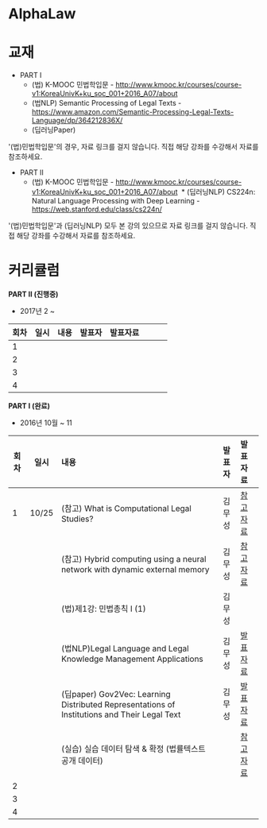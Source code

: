 # AlphaLaw

# 교재
* PART I
  * (법) K-MOOC 민법학입문 - http://www.kmooc.kr/courses/course-v1:KoreaUnivK+ku_soc_001+2016_A07/about
  * (법NLP) Semantic Processing of Legal Texts - https://www.amazon.com/Semantic-Processing-Legal-Texts-Language/dp/364212836X/
  * (딥러닝Paper)

'(법)민법학입문'의 경우, 자료 링크를 걸지 않습니다. 직접 해당 강좌를 수강해서 자료를 참조하세요. 

* PART II
  * (법) K-MOOC 민법학입문 - http://www.kmooc.kr/courses/course-v1:KoreaUnivK+ku_soc_001+2016_A07/about
  * (딥러닝NLP) CS224n: Natural Language Processing with Deep Learning - https://web.stanford.edu/class/cs224n/

'(법)민법학입문'과 (딥러닝NLP) 모두 본 강의 있으므로 자료 링크를 걸지 않습니다. 직접 해당 강좌를 수강해서 자료를 참조하세요. 

# 커리큘럼

<b>PART II (진행중)</b>
* 2017년  2 ~    

| 회차  | 일시   | 내용                                  | 발표자  |              발표자료                    |
| ----- |:------:| :-------------------------------------|:-------:|:---------------------------------------- |
| 1 |    |  |  |                           |
| 2 |    |  |  |                           |
| 3 |    |  |  |                           |
| 4 |    |  |  |                           |

<b>PART I (완료)</b>

* 2016년 10월 ~  11  

| 회차  | 일시   | 내용                                  | 발표자  |              발표자료                    |
| ----- |:------:| :-------------------------------------|:-------:|:---------------------------------------- |
| 1 |  10/25  | (참고) What is Computational Legal Studies?  | 김무성  | [참고자료](http://www.slideshare.net/Danielkatz/what-is-computational-legal-studies-presentation-university-of-houston-workshop-on-law-computation)                              |
|   |        | (참고) Hybrid computing using a neural network with dynamic external memory | 김무성 | [참고자료](http://nbviewer.jupyter.org/github/psygrammer/hai/blob/master/part1/deepmind/DNC/Hybrid_computing_using_a_neural_network_with_dynamic_external_memory.ipynb) |
|   |        | (법)제1강: 민법총칙 Ⅰ (1) | 김무성 |                                |
|   |        | (법NLP)Legal Language and Legal Knowledge Management Applications | 김무성  | [발표자료](http://nbviewer.jupyter.org/github/psygement/AlphaLaw/blob/master/part1/lawNLP/ch01/Legal_Language_and_Legal_Knowledge_Management_Applications.ipynb)  |
|   |        | (딥paper) Gov2Vec: Learning Distributed Representations of Institutions and Their Legal Text | 김무성 | [발표자료]()|
|   |        | (실습) 실습 데이터 탐색 & 확정 (법률텍스트 공개 데이터) |  | [참고자료](http://nbviewer.jupyter.org/github/psygement/AlphaLaw/blob/master/part1/deep-paper/Gov2Vec/Gov2Vec-Learning_Distributed_Representations_of_Institutions_and_Their_Legal_Text.ipynb) |
| 2 |    |  |  |                           |
| 3 |    |  |  |                           |
| 4 |    |  |  |                           |

